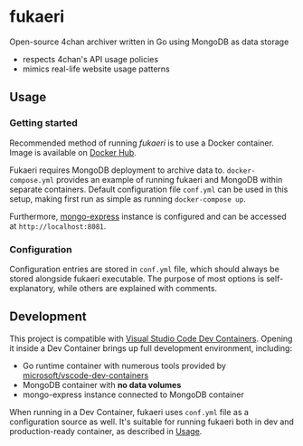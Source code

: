 # fukaeri

Open-source 4chan archiver written in Go using MongoDB as data storage

- respects 4chan's API usage policies
- mimics real-life website usage patterns

## Usage
### Getting started
Recommended method of running *fukaeri* is to use a Docker container. Image is available on [Docker Hub](https://hub.docker.com/r/k0mmsussert0d/fukaeri).

Fukaeri requires MongoDB deployment to archive data to. `docker-compose.yml` provides an example of running fukaeri and MongoDB within separate containers. Default configuration file `conf.yml` can be used in this setup, making first run as simple as running `docker-compose up`.

Furthermore, [mongo-express](https://github.com/mongo-express/mongo-express) instance is configured and can be accessed at `http://localhost:8081`.

### Configuration
Configuration entries are stored in `conf.yml` file, which should always be stored alongside fukaeri executable. The purpose of most options is self-explanatory, while others are explained with comments.

## Development
This project is compatible with [Visual Studio Code Dev Containers](https://code.visualstudio.com/docs/remote/containers). Opening it inside a Dev Container brings up full development environment, including:
- Go runtime container with numerous tools provided by [microsoft/vscode-dev-containers](https://github.com/Microsoft/vscode-dev-containers)
- MongoDB container with **no data volumes**
- mongo-express instance connected to MongoDB container

When running in a Dev Container, fukaeri uses `conf.yml` file as a configuration source as well. It's suitable for running fukaeri both in dev and production-ready container, as described in [Usage](#usage).
